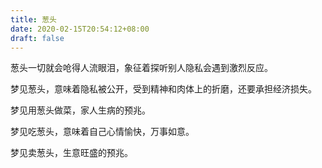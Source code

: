 ```yaml
---
title: 葱头
date: 2020-02-15T20:54:12+08:00
draft: false
---
```


葱头一切就会呛得人流眼泪，象征着探听别人隐私会遇到激烈反应。



梦见葱头，意味着隐私被公开，受到精神和肉体上的折磨，还要承担经济损失。



梦见用葱头做菜，家人生病的预兆。



梦见吃葱头，意味着自己心情愉快，万事如意。



梦见卖葱头，生意旺盛的预兆。

